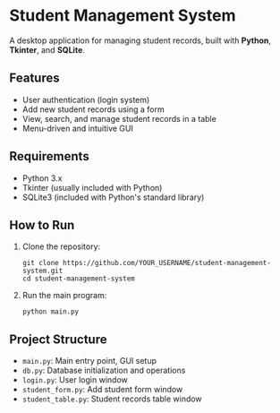 # Student Management System

A desktop application for managing student records, built with **Python**, **Tkinter**, and **SQLite**.

## Features

- User authentication (login system)
- Add new student records using a form
- View, search, and manage student records in a table
- Menu-driven and intuitive GUI

## Requirements

- Python 3.x
- Tkinter (usually included with Python)
- SQLite3 (included with Python's standard library)

## How to Run

1. Clone the repository:
    ```
    git clone https://github.com/YOUR_USERNAME/student-management-system.git
    cd student-management-system
    ```
2. Run the main program:
    ```
    python main.py
    ```

## Project Structure

- `main.py`: Main entry point, GUI setup
- `db.py`: Database initialization and operations
- `login.py`: User login window
- `student_form.py`: Add student form window
- `student_table.py`: Student records table window
